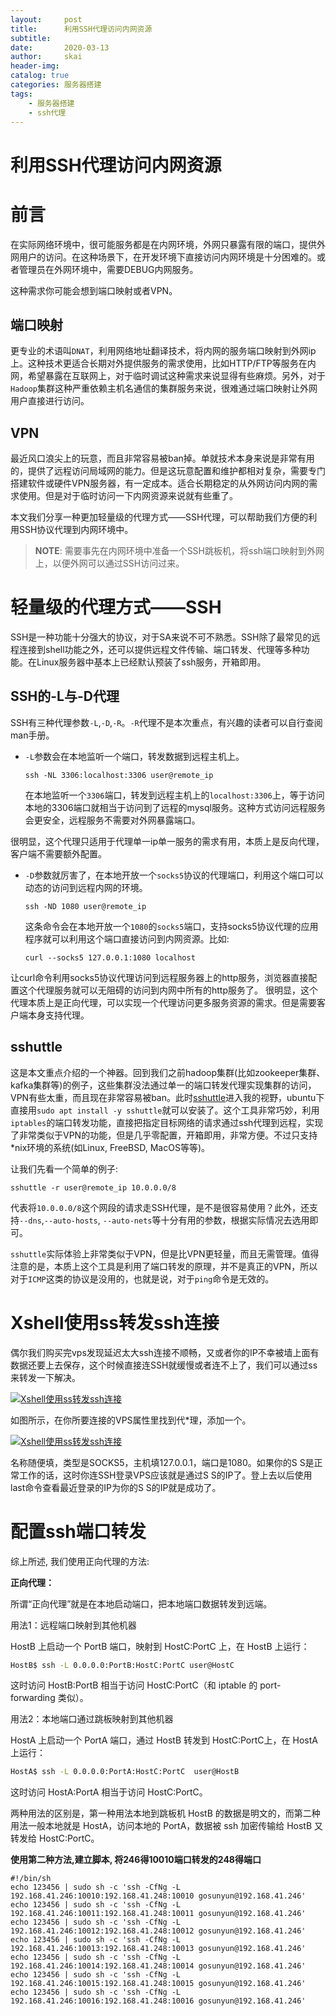 ```yaml
---
layout:     post
title:      利用SSH代理访问内网资源
subtitle:   
date:       2020-03-13
author:     skai
header-img: 
catalog: true
categories: 服务器搭建
tags:
    - 服务器搭建
    - ssh代理
---
```


# 利用SSH代理访问内网资源

# 前言

在实际网络环境中，很可能服务都是在内网环境，外网只暴露有限的端口，提供外网用户的访问。在这种场景下，在开发环境下直接访问内网环境是十分困难的。或者管理员在外网环境中，需要DEBUG内网服务。

这种需求你可能会想到端口映射或者VPN。

## 端口映射

更专业的术语叫`DNAT`，利用网络地址翻译技术，将内网的服务端口映射到外网ip上。这种技术更适合长期对外提供服务的需求使用，比如HTTP/FTP等服务在内网，希望暴露在互联网上，对于临时调试这种需求来说显得有些麻烦。另外，对于`Hadoop`集群这种严重依赖主机名通信的集群服务来说，很难通过端口映射让外网用户直接进行访问。

## VPN

最近风口浪尖上的玩意，而且非常容易被ban掉。单就技术本身来说是非常有用的，提供了远程访问局域网的能力。但是这玩意配置和维护都相对复杂，需要专门搭建软件或硬件VPN服务器，有一定成本。适合长期稳定的从外网访问内网的需求使用。但是对于临时访问一下内网资源来说就有些重了。

本文我们分享一种更加轻量级的代理方式——SSH代理，可以帮助我们方便的利用SSH协议代理到内网环境中。

> **NOTE**: 需要事先在内网环境中准备一个SSH跳板机，将ssh端口映射到外网上，以便外网可以通过SSH访问过来。

# 轻量级的代理方式——SSH

SSH是一种功能十分强大的协议，对于SA来说不可不熟悉。SSH除了最常见的远程连接到shell功能之外，还可以提供远程文件传输、端口转发、代理等多种功能。在Linux服务器中基本上已经默认预装了ssh服务，开箱即用。

## SSH的-L与-D代理

SSH有三种代理参数`-L`,`-D`,`-R`。`-R`代理不是本次重点，有兴趣的读者可以自行查阅man手册。

- `-L`参数会在本地监听一个端口，转发数据到远程主机上。

  ```
  ssh -NL 3306:localhost:3306 user@remote_ip
  ```

  在本地监听一个`3306`端口，转发到远程主机上的`localhost:3306`上，等于访问本地的3306端口就相当于访问到了远程的mysql服务。这种方式访问远程服务会更安全，远程服务不需要对外网暴露端口。

很明显，这个代理只适用于代理单一ip单一服务的需求有用，本质上是反向代理，客户端不需要额外配置。

- `-D`参数就厉害了，在本地开放一个`socks5`协议的代理端口，利用这个端口可以动态的访问到远程内网的环境。

  ```
  ssh -ND 1080 user@remote_ip
  ```

  这条命令会在本地开放一个`1080`的`socks5`端口，支持socks5协议代理的应用程序就可以利用这个端口直接访问到内网资源。比如:

  ```
  curl --socks5 127.0.0.1:1080 localhost
  ```

让curl命令利用socks5协议代理访问到远程服务器上的http服务，浏览器直接配置这个代理服务就可以无阻碍的访问到内网中所有的http服务了。
很明显，这个代理本质上是正向代理，可以实现一个代理访问更多服务资源的需求。但是需要客户端本身支持代理。

## sshuttle

这是本文重点介绍的一个神器。回到我们之前hadoop集群(比如zookeeper集群、kafka集群等)的例子，这些集群没法通过单一的端口转发代理实现集群的访问，VPN有些太重，而且现在非常容易被ban。此时[sshuttle](https://github.com/apenwarr/sshuttle/)进入我的视野，ubuntu下直接用`sudo apt install -y sshuttle`就可以安装了。这个工具非常巧妙，利用`iptables`的端口转发功能，直接把指定目标网络的请求通过ssh代理到远程，实现了非常类似于VPN的功能，但是几乎零配置，开箱即用，非常方便。不过只支持*nix环境的系统(如Linux, FreeBSD, MacOS等等)。

让我们先看一个简单的例子:

```
sshuttle -r user@remote_ip 10.0.0.0/8
```

代表将`10.0.0.0/8`这个网段的请求走SSH代理，是不是很容易使用？此外，还支持`--dns`,`--auto-hosts`, `--auto-nets`等十分有用的参数，根据实际情况去选用即可。

`sshuttle`实际体验上非常类似于VPN，但是比VPN更轻量，而且无需管理。值得注意的是，本质上这个工具是利用了端口转发的原理，并不是真正的VPN，所以对于`ICMP`这类的协议是没用的，也就是说，对于`ping`命令是无效的。



# Xshell使用ss转发ssh连接

偶尔我们购买完vps发现延迟太大ssh连接不顺畅，又或者你的IP不幸被墙上面有数据还要上去保存，这个时候直接连SSH就缓慢或者连不上了，我们可以通过ss来转发一下解决。

[![Xshell使用ss转发ssh连接](https://img.cmsky.com/wp-content/uploads/2017/01/xshell-ss1.png)](https://img.cmsky.com/wp-content/uploads/2017/01/xshell-ss1.png)

如图所示，在你所要连接的VPS属性里找到代*理，添加一个。

[![Xshell使用ss转发ssh连接](https://img.cmsky.com/wp-content/uploads/2017/01/xshell-ss2.png)](https://img.cmsky.com/wp-content/uploads/2017/01/xshell-ss2.png)

名称随便填，类型是SOCKS5，主机填127.0.0.1，端口是1080。如果你的S S是正常工作的话，这时你连SSH登录VPS应该就是通过S S的IP了。登上去以后使用last命令查看最近登录的IP为你的S S的IP就是成功了。





# 配置ssh端口转发

综上所述, 我们使用正向代理的方法:

**正向代理：**

所谓“正向代理”就是在本地启动端口，把本地端口数据转发到远端。

用法1：远程端口映射到其他机器

HostB 上启动一个 PortB 端口，映射到 HostC:PortC 上，在 HostB 上运行：

```bash
HostB$ ssh -L 0.0.0.0:PortB:HostC:PortC user@HostC
```

这时访问 HostB:PortB 相当于访问 HostC:PortC（和 iptable 的 port-forwarding 类似）。

用法2：本地端口通过跳板映射到其他机器

HostA 上启动一个 PortA 端口，通过 HostB 转发到 HostC:PortC上，在 HostA 上运行：

```bash
HostA$ ssh -L 0.0.0.0:PortA:HostC:PortC  user@HostB
```

这时访问 HostA:PortA 相当于访问 HostC:PortC。

两种用法的区别是，第一种用法本地到跳板机 HostB 的数据是明文的，而第二种用法一般本地就是 HostA，访问本地的 PortA，数据被 ssh 加密传输给 HostB 又转发给 HostC:PortC。



**使用第二种方法,建立脚本, 将246得10010端口转发的248得端口**

```
#!/bin/sh
echo 123456 | sudo sh -c 'ssh -CfNg -L 192.168.41.246:10010:192.168.41.248:10010 gosunyun@192.168.41.246'
echo 123456 | sudo sh -c 'ssh -CfNg -L 192.168.41.246:10011:192.168.41.248:10011 gosunyun@192.168.41.246'
echo 123456 | sudo sh -c 'ssh -CfNg -L 192.168.41.246:10012:192.168.41.248:10012 gosunyun@192.168.41.246'
echo 123456 | sudo sh -c 'ssh -CfNg -L 192.168.41.246:10013:192.168.41.248:10013 gosunyun@192.168.41.246'
echo 123456 | sudo sh -c 'ssh -CfNg -L 192.168.41.246:10014:192.168.41.248:10014 gosunyun@192.168.41.246'
echo 123456 | sudo sh -c 'ssh -CfNg -L 192.168.41.246:10015:192.168.41.248:10015 gosunyun@192.168.41.246'
echo 123456 | sudo sh -c 'ssh -CfNg -L 192.168.41.246:10016:192.168.41.248:10016 gosunyun@192.168.41.246'
```

